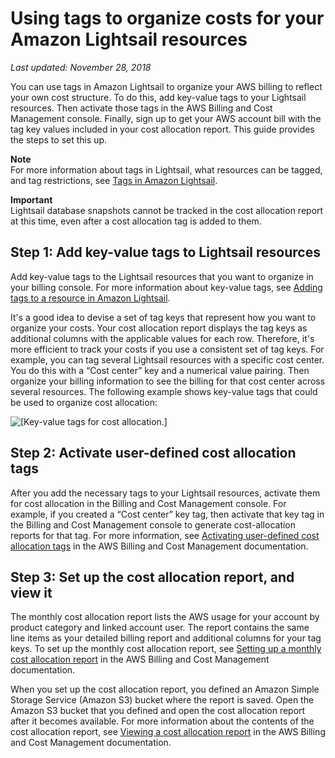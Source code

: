 # Using tags to organize costs for your Amazon Lightsail resources<a name="amazon-lightsail-organizing-costs-using-tags"></a>

 *Last updated: November 28, 2018* 

You can use tags in Amazon Lightsail to organize your AWS billing to reflect your own cost structure\. To do this, add key\-value tags to your Lightsail resources\. Then activate those tags in the AWS Billing and Cost Management console\. Finally, sign up to get your AWS account bill with the tag key values included in your cost allocation report\. This guide provides the steps to set this up\.

**Note**  
For more information about tags in Lightsail, what resources can be tagged, and tag restrictions, see [Tags in Amazon Lightsail](amazon-lightsail-tags.md)\.

**Important**  
Lightsail database snapshots cannot be tracked in the cost allocation report at this time, even after a cost allocation tag is added to them\.

## Step 1: Add key\-value tags to Lightsail resources<a name="add-key-value-tags"></a>

Add key\-value tags to the Lightsail resources that you want to organize in your billing console\. For more information about key\-value tags, see [Adding tags to a resource in Amazon Lightsail](amazon-lightsail-adding-tags-to-a-resource.md)\.

It's a good idea to devise a set of tag keys that represent how you want to organize your costs\. Your cost allocation report displays the tag keys as additional columns with the applicable values for each row\. Therefore, it's more efficient to track your costs if you use a consistent set of tag keys\. For example, you can tag several Lightsail resources with a specific cost center\. You do this with a “Cost center” key and a numerical value pairing\. Then organize your billing information to see the billing for that cost center across several resources\. The following example shows key\-value tags that could be used to organize cost allocation:

![\[Key-value tags for cost allocation.\]](https://d9yljz1nd5001.cloudfront.net/en_us/1490b6b36a8ed9d4b2232825b79c8222/images/amazon-lightsail-key-value-tags-for-cost-allocation.png)

## Step 2: Activate user\-defined cost allocation tags<a name="activate-user-defined-cost-allocation-tags"></a>

After you add the necessary tags to your Lightsail resources, activate them for cost allocation in the Billing and Cost Management console\. For example, if you created a “Cost center” key tag, then activate that key tag in the Billing and Cost Management console to generate cost\-allocation reports for that tag\. For more information, see [Activating user\-defined cost allocation tags](https://docs.aws.amazon.com/awsaccountbilling/latest/aboutv2/activating-tags.html) in the AWS Billing and Cost Management documentation\.

## Step 3: Set up the cost allocation report, and view it<a name="set-up-cost-allocation-report"></a>

The monthly cost allocation report lists the AWS usage for your account by product category and linked account user\. The report contains the same line items as your detailed billing report and additional columns for your tag keys\. To set up the monthly cost allocation report, see [Setting up a monthly cost allocation report](https://docs.aws.amazon.com/awsaccountbilling/latest/aboutv2/configurecostallocreport.html#allocation-report) in the AWS Billing and Cost Management documentation\.

When you set up the cost allocation report, you defined an Amazon Simple Storage Service \(Amazon S3\) bucket where the report is saved\. Open the Amazon S3 bucket that you defined and open the cost allocation report after it becomes available\. For more information about the contents of the cost allocation report, see [Viewing a cost allocation report](https://docs.aws.amazon.com/awsaccountbilling/latest/aboutv2/configurecostallocreport.html#allocation-viewing) in the AWS Billing and Cost Management documentation\.